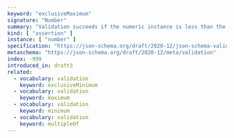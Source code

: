 ```yaml
---
keyword: "exclusiveMaximum"
signature: "Number"
summary: "Validation succeeds if the numeric instance is less than the given number."
kind: [ "assertion" ]
instance: [ "number" ]
specification: "https://json-schema.org/draft/2020-12/json-schema-validation.html#section-6.2.3"
metaschema: "https://json-schema.org/draft/2020-12/meta/validation"
index: -999
introduced_in: draft3
related:
  - vocabulary: validation
    keyword: exclusiveMinimum
  - vocabulary: validation
    keyword: maximum
  - vocabulary: validation
    keyword: minimum
  - vocabulary: validation
    keyword: multipleOf
---
```

